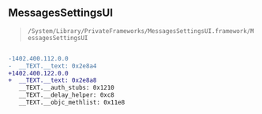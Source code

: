 ## MessagesSettingsUI

> `/System/Library/PrivateFrameworks/MessagesSettingsUI.framework/MessagesSettingsUI`

```diff

-1402.400.112.0.0
-  __TEXT.__text: 0x2e8a4
+1402.400.122.0.0
+  __TEXT.__text: 0x2e8a8
   __TEXT.__auth_stubs: 0x1210
   __TEXT.__delay_helper: 0xc8
   __TEXT.__objc_methlist: 0x11e8

```
